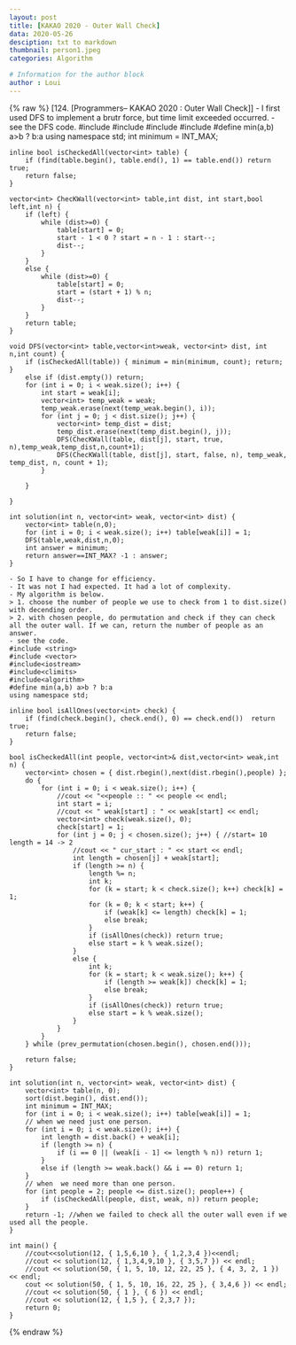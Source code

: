 ```yaml
---
layout: post
title: [KAKAO 2020 - Outer Wall Check]
data: 2020-05-26
desciption: txt to markdown
thumbnail: person1.jpeg
categories: Algorithm

# Information for the author block
author : Loui
---
```


{% raw %}
	﻿[124. [Programmers– KAKAO 2020 : Outer Wall Check]]
	- I first used DFS to implement a brutr force, but time limit exceeded occurred.
	- see the DFS code.
	#include <string>
	#include <vector>
	#include<iostream>
	#include<climits>
	#define min(a,b) a>b ? b:a
	using namespace std;
	int minimum = INT_MAX;
	
	inline bool isCheckedAll(vector<int> table) {
		if (find(table.begin(), table.end(), 1) == table.end()) return true;
		return false;
	}
	
	vector<int> ChecKWall(vector<int> table,int dist, int start,bool left,int n) {
		if (left) {
			while (dist>=0) {
				table[start] = 0;
				start - 1 < 0 ? start = n - 1 : start--;
				dist--;
			}
		}
		else {
			while (dist>=0) {
				table[start] = 0;
				start = (start + 1) % n;
				dist--;
			}
		}
		return table;
	}
	
	void DFS(vector<int> table,vector<int>weak, vector<int> dist, int n,int count) {
		if (isCheckedAll(table)) { minimum = min(minimum, count); return; }
		else if (dist.empty()) return;
		for (int i = 0; i < weak.size(); i++) {
			int start = weak[i];
			vector<int> temp_weak = weak;
			temp_weak.erase(next(temp_weak.begin(), i));
			for (int j = 0; j < dist.size(); j++) {
				vector<int> temp_dist = dist;
				temp_dist.erase(next(temp_dist.begin(), j));
				DFS(ChecKWall(table, dist[j], start, true, n),temp_weak,temp_dist,n,count+1);
				DFS(ChecKWall(table, dist[j], start, false, n), temp_weak, temp_dist, n, count + 1);
			}
			
		}
		
	}
	
	int solution(int n, vector<int> weak, vector<int> dist) {
		vector<int> table(n,0);
		for (int i = 0; i < weak.size(); i++) table[weak[i]] = 1;
		DFS(table,weak,dist,n,0);
		int answer = minimum;
		return answer==INT_MAX? -1 : answer;
	}
	
	- So I have to change for efficiency.
	- It was not I had expected. It had a lot of complexity.
	- My algorithm is below.
	> 1. choose the number of people we use to check from 1 to dist.size() with decending order.
	> 2. with chosen people, do permutation and check if they can check all the outer wall. If we can, return the number of people as an answer.
	- see the code.
	#include <string>
	#include <vector>
	#include<iostream>
	#include<climits>
	#include<algorithm>
	#define min(a,b) a>b ? b:a
	using namespace std;
	
	inline bool isAllOnes(vector<int> check) {
		if (find(check.begin(), check.end(), 0) == check.end())  return true; 
		return false;
	}
	
	bool isCheckedAll(int people, vector<int>& dist,vector<int> weak,int n) {
		vector<int> chosen = { dist.rbegin(),next(dist.rbegin(),people) };
		do {
			for (int i = 0; i < weak.size(); i++) {
				//cout << "<<people :: " << people << endl;
				int start = i;
				//cout << " weak[start] : " << weak[start] << endl;
				vector<int> check(weak.size(), 0);
				check[start] = 1;
				for (int j = 0; j < chosen.size(); j++) { //start= 10 length = 14 -> 2
					//cout << " cur_start : " << start << endl;
					int length = chosen[j] + weak[start];
					if (length >= n) {
						length %= n;
						int k;
						for (k = start; k < check.size(); k++) check[k] = 1;
						for (k = 0; k < start; k++) {
							if (weak[k] <= length) check[k] = 1;
							else break;
						}
						if (isAllOnes(check)) return true;
						else start = k % weak.size();
					}
					else {
						int k;
						for (k = start; k < weak.size(); k++) {
							if (length >= weak[k]) check[k] = 1;
							else break;
						}
						if (isAllOnes(check)) return true;
						else start = k % weak.size();
					}
				}
			}
		} while (prev_permutation(chosen.begin(), chosen.end()));
		
		return false;
	}
	
	int solution(int n, vector<int> weak, vector<int> dist) {
		vector<int> table(n, 0);
		sort(dist.begin(), dist.end());
		int minimum = INT_MAX;
		for (int i = 0; i < weak.size(); i++) table[weak[i]] = 1;
		// when we need just one person.
		for (int i = 0; i < weak.size(); i++) {
			int length = dist.back() + weak[i];
			if (length >= n) {
				if (i == 0 || (weak[i - 1] <= length % n)) return 1;
			}
			else if (length >= weak.back() && i == 0) return 1;
		}
		// when  we need more than one person.
		for (int people = 2; people <= dist.size(); people++) {
			if (isCheckedAll(people, dist, weak, n)) return people;
		}
		return -1; //when we failed to check all the outer wall even if we used all the people.
	}
	
	int main() {
		//cout<<solution(12, { 1,5,6,10 }, { 1,2,3,4 })<<endl;
		//cout << solution(12, { 1,3,4,9,10 }, { 3,5,7 }) << endl;
		//cout << solution(50, { 1, 5, 10, 12, 22, 25 }, { 4, 3, 2, 1 }) << endl;
		cout << solution(50, { 1, 5, 10, 16, 22, 25 }, { 3,4,6 }) << endl;
		//cout << solution(50, { 1 }, { 6 }) << endl;
		//cout << solution(12, { 1,5 }, { 2,3,7 });
		return 0;
	}
	
{% endraw %}
